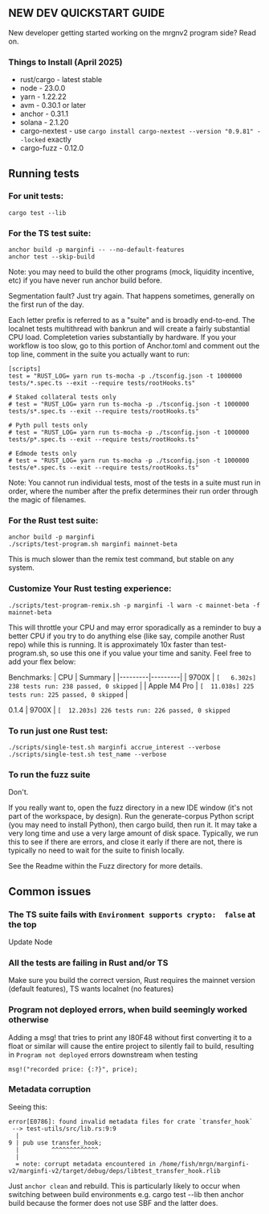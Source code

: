 ## NEW DEV QUICKSTART GUIDE

New developer getting started working on the mrgnv2 program side? Read on.

### Things to Install (April 2025)

- rust/cargo - latest stable
- node - 23.0.0
- yarn - 1.22.22
- avm - 0.30.1 or later
- anchor - 0.31.1
- solana - 2.1.20
- cargo-nextest - use `cargo install cargo-nextest --version "0.9.81" --locked` exactly
- cargo-fuzz - 0.12.0

## Running tests

### For unit tests:

```
cargo test --lib
```

### For the TS test suite:

```
anchor build -p marginfi -- --no-default-features
anchor test --skip-build
```

Note: you may need to build the other programs (mock, liquidity incentive, etc) if you have never run anchor build before.

Segmentation fault? Just try again. That happens sometimes, generally on the first run of the day.

Each letter prefix is referred to as a "suite" and is broadly end-to-end. The localnet tests
multithread with bankrun and will create a fairly substantial CPU load. Completetion varies
substantially by hardware. If you your workflow is too slow, go to this portion of Anchor.toml and
comment out the top line, comment in the suite you actually want to run:

```
[scripts]
test = "RUST_LOG= yarn run ts-mocha -p ./tsconfig.json -t 1000000 tests/*.spec.ts --exit --require tests/rootHooks.ts"

# Staked collateral tests only
# test = "RUST_LOG= yarn run ts-mocha -p ./tsconfig.json -t 1000000 tests/s*.spec.ts --exit --require tests/rootHooks.ts"

# Pyth pull tests only
# test = "RUST_LOG= yarn run ts-mocha -p ./tsconfig.json -t 1000000 tests/p*.spec.ts --exit --require tests/rootHooks.ts"

# Edmode tests only
# test = "RUST_LOG= yarn run ts-mocha -p ./tsconfig.json -t 1000000 tests/e*.spec.ts --exit --require tests/rootHooks.ts"
```

Note: You cannot run individual tests, most of the tests in a suite must run in order, where the
number after the prefix determines their run order through the magic of filenames.

### For the Rust test suite:

```
anchor build -p marginfi
./scripts/test-program.sh marginfi mainnet-beta
```

This is much slower than the remix test command, but stable on any system.

### Customize Your Rust testing experience:

```
./scripts/test-program-remix.sh -p marginfi -l warn -c mainnet-beta -f mainnet-beta
```

This will throttle your CPU and may error sporadically as a reminder to buy a better CPU if you try to do anything else (like say, compile another Rust repo) while this is running. It is approximately 10x faster than test-program.sh, so use this one if you value your time and sanity. Feel free to add your flex below:

Benchmarks:
| CPU | Summary |
|---------|---------|
| 9700X | `[   6.302s] 238 tests run: 238 passed, 0 skipped` |
| Apple M4 Pro | `[  11.038s] 225 tests run: 225 passed, 0 skipped` |

0.1.4
| 9700X | `[  12.203s] 226 tests run: 226 passed, 0 skipped`

### To run just one Rust test:

```
./scripts/single-test.sh marginfi accrue_interest --verbose
./scripts/single-test.sh test_name --verbose
```

### To run the fuzz suite

Don't.

If you really want to, open the fuzz directory in a new IDE window (it's not part of the workspace,
by design). Run the generate-corpus Python script (you may need to install Python), then cargo
build, then run it. It may take a very long time and use a very large amount of disk space.
Typically, we run this to see if there are errors, and close it early if there are not, there is
typically no need to wait for the suite to finish locally.

See the Readme within the Fuzz directory for more details.

## Common issues

### The TS suite fails with `Environment supports crypto:  false` at the top

Update Node

### All the tests are failing in Rust and/or TS

Make sure you build the correct version, Rust requires the mainnet version (default features), TS wants localnet (no features)

### Program not deployed errors, when build seemingly worked otherwise

Adding a msg! that tries to print any I80F48 without first converting it to a float or similar will
cause the entire project to silently fail to build, resulting in `Program not deployed` errors
downstream when testing

```
msg!("recorded price: {:?}", price);
```

### Metadata corruption

Seeing this:

```
error[E0786]: found invalid metadata files for crate `transfer_hook`
 --> test-utils/src/lib.rs:9:9
  |
9 | pub use transfer_hook;
  |         ^^^^^^^^^^^^^
  |
  = note: corrupt metadata encountered in /home/fish/mrgn/marginfi-v2/marginfi-v2/target/debug/deps/libtest_transfer_hook.rlib
```

Just `anchor clean` and rebuild. This is particularly likely to occur when switching between build environments e.g. cargo test --lib then anchor build because the former does not use SBF and the latter does.
